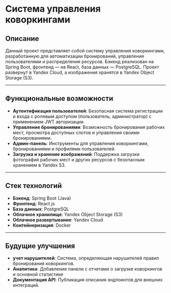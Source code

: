 # Система управления коворкингами
## Описание
Данный проект представляет собой систему управления коворкингами, разработанную для автоматизации бронирований, управления пользователями и распределения ресурсов. Бэкенд реализован на Spring Boot, фронтенд — на React, база данных — PostgreSQL. Проект развернут в Yandex Cloud, а изображения хранятся в Yandex Object Storage (S3).

--- 

## Функциональные возможности
- **Аутентификация пользователей**: Безопасная система регистрации и входа с ролевым доступом (пользователь, администратор) с применением JWT авторизации.
- **Управление бронированиями**: Возможность бронирования рабочих мест, просмотра доступных слотов и управления своими бронированиями.
- **Админ-панель**: Инструменты для управления коворкингами, бронированиями и профилями пользователей.
- **Загрузка и хранение изображений**: Поддержка загрузки фотографий рабочих мест и других ресурсов с безопасным хранением в Yandex S3.

---

## Стек технологий
- **Бэкенд**: Spring Boot (Java)
- **Фронтенд**: React.js
- **База данных**: PostgreSQL
- **Облачное хранилище**: Yandex Object Storage (S3)
- **Облачное развертывание**: Yandex Cloud
- **Контейнеризация**: Docker

---

## Будущие улучшения
- **учет нарушителей**: Система, определяющая нарушителей правил бронирования коворкингов.
- **Аналитика**: Добавление панели с отчетами о загрузке коворкингов и основной статистике
- **Документация API**: Публикация описания эндпоинтов для внешних интеграций.



